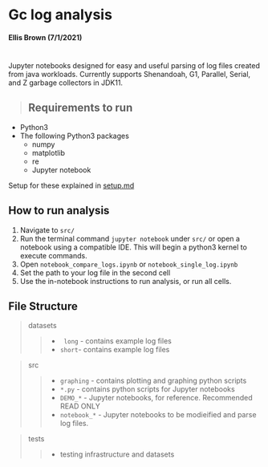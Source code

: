 # Gc log analysis
#### Ellis Brown (7/1/2021)

#
Jupyter notebooks designed for easy and useful parsing of log files created from java workloads. Currently supports Shenandoah, G1, Parallel, Serial, and Z garbage collectors in JDK11.


> ## Requirements to run

- Python3 
- The following Python3 packages
    - numpy
    - matplotlib
    - re
    - Jupyter notebook 

Setup for these explained in [setup.md](./setup.md)

## How to run analysis

1. Navigate to `src/`
2. Run the terminal command `jupyter notebook` under `src/` or open a notebook using a compatible IDE. This will begin a python3 kernel to execute commands.
3. Open ``notebook_compare_logs.ipynb`` or ``notebook_single_log.ipynb``
4. Set the path to your log file in the second cell
4. Use the in-notebook instructions to run analysis, or run all cells.


## File Structure

> datasets
> > - ` long` - contains example log files
> > - `short`- contains example log files

> src
> > - `graphing` - contains plotting and graphing python scripts
> > - `*.py` - contains python scripts for Jupyter notebooks
> > - `DEMO_*` - Jupyter notebooks, for reference. Recommended READ ONLY
> > - `notebook_*` - Jupyter notebooks to be modieified and parse log files.

> tests
> > - testing infrastructure and datasets
